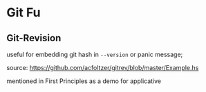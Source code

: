 # Git Fu

## Git-Revision

useful for embedding git hash in `--version` or panic message;

source: <https://github.com/acfoltzer/gitrev/blob/master/Example.hs>

mentioned in First Principles as a demo for applicative
